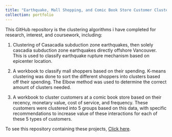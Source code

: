 ```yaml
---
title: "Earthquake, Mall Shopping, and Comic Book Store Customer Clustering Analysis"
collection: portfolio
---
```


This GitHub repository is the clustering algorithms i have completed for research, interest, and coursework, including:

1) Clustering of Casacadia subduction zone earthquakes, then solely cascadia subduction zone earthquakes directly offshore Vancouver. This is used to classify earthquake rupture mechanism based on epicenter location.

2) A workbook to classify mall shoppers based on their spending. K-means clustering was done to sort the different shoppers into clusters based off their spending. The Elbow method was used to determine the correct amount of clusters needed.

3) A workbook to cluster customers at a comic book store based on their recency, monetary value, cost of service, and frequency. These customers were clustered into 5 groups based on this data, with specific recommendations to increase value of these interactions for each of these 5 types of customers.

To see this repository containing these projects, [Click here](https://github.com/avand56/Earthquake-clustering-algorithms-and-other-cluster-algos).
